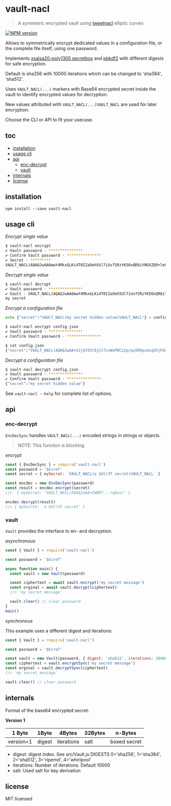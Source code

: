 # vault-nacl

> A symmetric encrypted vault using [tweetnacl][] elliptic curves

[![NPM version](https://badge.fury.io/js/vault-nacl.svg)](https://www.npmjs.com/package/vault-nacl/)

<!-- [![Build Status](https://secure.travis-ci.org/commenthol/vault-nacl.svg?branch=master)](https://travis-ci.org/commenthol/vault-nacl) -->

Allows to symmetrically encrypt dedicated values in a configuration file,
or the complete file itself, using one password.

Implements [xsalsa20-poly1305 secretbox](https://www.npmjs.com/package/tweetnacl#secret-key-authenticated-encryption-secretbox)
and [pbkdf2](https://tools.ietf.org/html/rfc8018) with different digests for
safe encryption.

Default is sha256 with 10000 iterations which can be changed to 'sha384', 'sha512'.

Uses `VAULT_NACL(...)` markers with Base64 encrypted secret inside the vault to
identify encrypted values for decryption.

New values attributed with `VAULT_NACL(...)VAULT_NACL` are used for later encryption.

Choose the CLI or API to fit your usecase.

## toc

<!-- !toc (minlevel=2 omit="toc") -->

* [installation](#installation)
* [usage cli](#usage-cli)
* [api](#api)
  * [enc-decrypt](#enc-decrypt)
  * [vault](#vault)
* [internals](#internals)
* [license](#license)

<!-- toc! -->

## installation

```
npm install --save vault-nacl
```

## usage cli

_Encrypt single value_

```bash
$ vault-nacl encrypt
✔ Vault password · ***************
✔ Confirm Vault password · ***************
✔ Secret · *********
VAULT_NACL(AQAQJwAA6mwY4MkxGLKi4T0IZaOeh5Ul7iUv7SRzYK50xQR8iYNOXZQ9+lmSSb8PYkkk5zITgbCC/HbAJJ2B)
```

_Decrypt single value_

```bash
$ vault-nacl decrypt
✔ Vault password · ***************
✔ Vault · VAULT_NACL(AQAQJwAA6mwY4MkxGLKi4T0IZaOeh5Ul7iUv7SRzYK50xQR8iYNOXZQ9+lmSSb8PYkkk5zITgbCC/HbAJJ2B)
my secret
```

_Encrypt a configuration file_

```bash
echo {"secret":"VAULT_NACL(my secret hidden value)VAULT_NACL"} > config.json

$ vault-nacl encrypt config.json
✔ Vault password · ***************
✔ Confirm Vault password · ***************

$ cat config.json
{"secret":"VAULT_NACL(AQAQJwAA+XJjGfdtC8jCt7xsWoPBCz2p/qs5MXpzmsqV5jFGCm6xfZgKcADzu3glf1z/5KxKaFFJbtCvX5rAqh/jq3UhRsMHHirldw==)"}
```

_Decrypt a configuration file_

```bash
$ vault-nacl decrypt config.json
✔ Vault password · ***************
✔ Confirm Vault password · ***************
{"secret":"my secret hidden value"}
```

See `vault-nacl --help` for complete list of options.

## api

### enc-decrypt

`EncDecSync` handles `VAULT_NACL(...)` encoded strings in strings or objects.

> NOTE: This function is blocking.

_encrypt_

```js
const { EncDecSync } = require('vault-nacl')
const password = '$€creT'
const secret = { mySecret: `VAULT_NACL(a $€Cr3T secret)VAULT_NACL` }

const encdec = new EncDecSync(password)
const result = encdec.encrypt(secret)
//>  { mySecret: 'VAULT_NACL(AQAQJwAA+CWBR7...+qAo=)' }

encdec.decrypt(result)
//> { mySecret: 'a $€Cr3T secret' }
```

### vault

`Vault` provides the interface to en- and decryption.

_asynchronous_

```js
const { Vault } = require('vault-nacl')

const password = '$€creT'

async function main() {
  const vault = new Vault(password)

  const ciphertext = await vault.encrypt('my secret message')
  const orginal = await vault.decrypt(ciphertext)
  //> 'my secret message'

  vault.clear() // clear password
}
main()
```

_synchronous_

This example uses a different digest and iterations:

```js
const { Vault } = require('vault-nacl')

const password = '$€creT'

const vault = new Vault(password, { digest: 'sha512', iterations: 20000 })
const ciphertext = vault.encryptSync('my secret message')
const orginal = vault.decryptSync(ciphertext)
//> 'my secret message'

vault.clear() // clear password
```

## internals

Format of the base64 encrypted secret:

**Version 1**

| 1 Byte    | 1Byte  | 4Bytes     | 32Bytes | n-Bytes      |
| --------- | ------ | ---------- | ------- | ------------ |
| version=1 | digest | iterations | salt    | boxed secret |

- digest: digest index. See src/Vault.js DIGESTS
  0='sha256', 1='sha384', 2='sha512', 3='ripemd', 4='whirlpool'
- iterations: Number of iterations. Default 10000
- salt: Used salt for key derivation

## license

MIT licensed

[tweetnacl]: https://npmjs.com/package/tweetnacl

